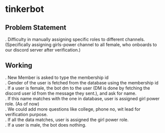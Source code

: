 # tinkerbot

## Problem Statement
. Difficulty in manually assigning specific roles to different channels. (Specifically assigning girls-power channel to all female, who onboards to our discord server after verification.)

## Working
. New Member is asked to type the membership id <br />
. Gender of the user is fetched from the database using the membership id <br />
. If a user is female, the bot dm to the user (DM is done by fetching the discord user id from the message they sent.),  and ask for name. <br />
. If this name matches with the one in database, user is assigned girl power role. (As of now) <br />
. We could add more questions like college, phone no, wit lead for verification purpose. <br />
. If all the data matches, user is assigned the girl power role. <br />
. If a user is male, the bot does nothing. <br />
